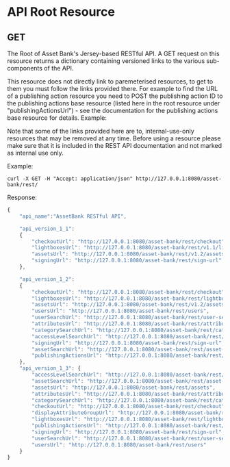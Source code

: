 # API Root Resource
## GET
The Root of Asset Bank's Jersey-based RESTful API. A GET request on this resource returns a dictionary containing versioned links to the various sub-components of the API.

This resource does not directly link to paremeterised resources, to get to them you must follow the links provided there. For example to find the URL of a publishing action resource you need to POST the publishing action ID to the publishing actions base resource (listed here in the root resource under "publishingActionsUrl") - see the documentation for the publishing actions base resource for details.
Example:

Note that some of the links provided here are to, internal-use-only resources that may be removed at any time. Before using a resource please make sure that it is included in the REST API documentation and not marked as internal use only.

Example:

```
curl -X GET -H "Accept: application/json" http://127.0.0.1:8080/asset-bank/rest/
```

Response:

```javascript
{
    "api_name":"AssetBank RESTful API",

    "api_version_1_1":
    {
        "checkoutUrl": "http://127.0.0.1:8080/asset-bank/rest/checkout",
        "lightboxesUrl": "http://127.0.0.1:8080/asset-bank/rest/v1.1/lightboxes",
        "assetsUrl": "http://127.0.0.1:8080/asset-bank/rest/v1.2/assets",
        "signingUrl": "http://127.0.0.1:8080/asset-bank/rest/sign-url"
    },

    "api_version_1_2":
    {
        "checkoutUrl": "http://127.0.0.1:8080/asset-bank/rest/checkout",
        "lightboxesUrl": "http://127.0.0.1:8080/asset-bank/rest/lightboxes",
        "assetsUrl": "http://127.0.0.1:8080/asset-bank/rest/v1.2/assets",
        "usersUrl": "http://127.0.0.1:8080/asset-bank/rest/users",
        "userSearchUrl": "http://127.0.0.1:8080/asset-bank/rest/user-search",
        "attributesUrl": "http://127.0.0.1:8080/asset-bank/rest/attributes",
        "categorySearchUrl": "http://127.0.0.1:8080/asset-bank/rest/category-search",
        "accessLevelSearchUrl": "http://127.0.0.1:8080/asset-bank/rest/access-level-search",
        "signingUrl": "http://127.0.0.1:8080/asset-bank/rest/sign-url",
        "assetSearchUrl": "http://127.0.0.1:8080/asset-bank/rest/asset-search",
        "publishingActionsUrl": "http://127.0.0.1:8080/asset-bank/rest/publishing-actions"
    },
    "api_version_1_3": {
        "accessLevelSearchUrl": "http://127.0.0.1:8080/asset-bank/rest/access-level-search",
        "assetSearchUrl": "http://127.0.0.1:8080/asset-bank/rest/asset-search",
        "assetsUrl": "http://127.0.0.1:8080/asset-bank/rest/assets",
        "attributesUrl": "http://127.0.0.1:8080/asset-bank/rest/attributes",
        "categorySearchUrl": "http://127.0.0.1:8080/asset-bank/rest/category-search",
        "checkoutUrl": "http://127.0.0.1:8080/asset-bank/rest/checkout",
        "displayAttributeGroupUrl": "http://127.0.0.1:8080/asset-bank/rest/display-attribute-groups",
        "lightboxesUrl": "http://127.0.0.1:8080/asset-bank/rest/lightboxes",
        "publishingActionsUrl": "http://127.0.0.1:8080/asset-bank/rest/publishing-actions",
        "signingUrl": "http://127.0.0.1:8080/asset-bank/rest/sign-url",
        "userSearchUrl": "http://127.0.0.1:8080/asset-bank/rest/user-search",
        "usersUrl": "http://127.0.0.1:8080/asset-bank/rest/users"
    }
}
```



